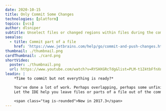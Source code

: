 ```yaml
---
date: 2020-10-15
title: Only Commit Some Changes
technologies: [platform]
topics: [vcs]
author: dlsniper
subtitle: Unselect files or changed regions within files during the commit process.
seealso:
  - title: Commit part of a file
    href: 'https://www.jetbrains.com/help/go/commit-and-push-changes.html?section=Windows%20or%20Linux#partial_commit'
thumbnail: ./thumbnail.png
cardThumbnail: ./card.png
shortVideo:
  poster: ./thumbnail.png
  url: https://www.youtube.com/watch?v=RYSHXGRcTdg&list=PLM-t1Z4tbFfnXnghmtk6WVz10_pivOw25&index=36&t=0s
leadin: |
    *Time to commit but not everything is ready?*

    You've done a lot of work. Perhaps overlapping, perhaps some unfinished.
    Let the IDE help you leave files or parts of a file out of the commit.

    <span class="tag is-rounded">New in 2017.3</span>
---
```

